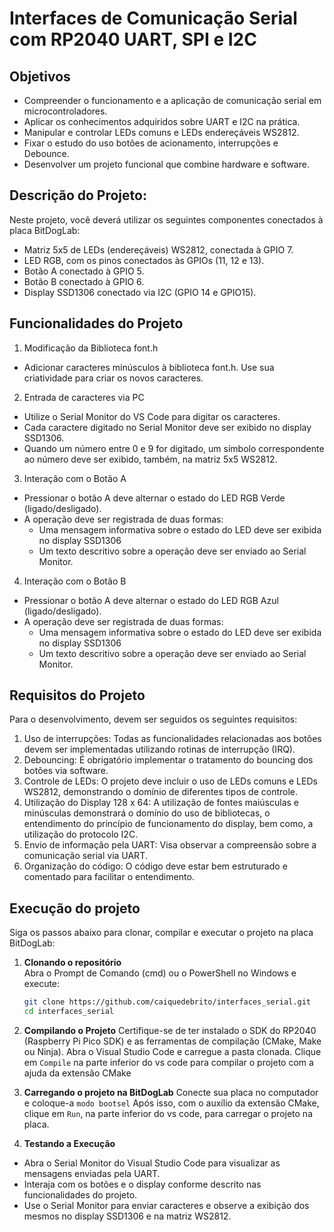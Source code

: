 #  Interfaces de Comunicação Serial com RP2040 UART, SPI e I2C 



## Objetivos 
- Compreender o funcionamento e a aplicação de comunicação serial em microcontroladores. 
- Aplicar os conhecimentos adquiridos sobre UART e I2C na prática. 
- Manipular e controlar LEDs comuns e LEDs endereçáveis WS2812. 
- Fixar o estudo do uso botões de acionamento, interrupções e Debounce. 
- Desenvolver um projeto funcional que combine hardware e software. 

## Descrição do Projeto: 
Neste projeto, você deverá utilizar os seguintes componentes conectados à placa BitDogLab: 
- Matriz 5x5 de LEDs (endereçáveis) WS2812, conectada à GPIO 7. 
- LED RGB, com os pinos conectados às GPIOs (11, 12 e 13). 
- Botão A conectado à GPIO 5. 
- Botão B conectado à GPIO 6. 
- Display SSD1306 conectado via I2C (GPIO 14 e GPIO15). 

## Funcionalidades do Projeto 
1. Modificação da Biblioteca font.h 
- Adicionar caracteres minúsculos à biblioteca font.h. Use sua criatividade para criar os novos 
caracteres. 
2. Entrada de caracteres via PC  
- Utilize o Serial Monitor do VS Code para digitar os caracteres. 
- Cada caractere digitado no Serial Monitor deve ser exibido no display SSD1306. 
- Quando um número entre 0 e 9 for digitado, um símbolo correspondente ao número deve ser exibido, também, na matriz 5x5 WS2812.  
3. Interação com o Botão A  
- Pressionar o botão A deve alternar o estado do LED RGB Verde (ligado/desligado). 
- A operação deve ser registrada de duas formas: 
  - Uma mensagem informativa sobre o estado do LED deve ser exibida no display 
SSD1306 
  - Um texto descritivo sobre a operação deve ser enviado ao Serial Monitor. 
4. Interação com o Botão B 
- Pressionar o botão A deve alternar o estado do LED RGB Azul (ligado/desligado). 
- A operação deve ser registrada de duas formas: 
  - Uma mensagem informativa sobre o estado do LED deve ser exibida no display 
SSD1306 
  - Um texto descritivo sobre a operação deve ser enviado ao Serial Monitor.

## Requisitos do Projeto 
Para o desenvolvimento, devem ser seguidos os seguintes requisitos: 
1. Uso de interrupções: Todas as funcionalidades relacionadas aos botões devem ser implementadas utilizando rotinas de interrupção (IRQ). 
2. Debouncing: É obrigatório implementar o tratamento do bouncing dos botões via software. 
3. Controle de LEDs: O projeto deve incluir o uso de LEDs comuns e LEDs WS2812, demonstrando o domínio de diferentes tipos de controle. 
4. Utilização do Display 128 x 64: A utilização de fontes maiúsculas e minúsculas demonstrará o domínio do uso de bibliotecas, o entendimento do princípio de funcionamento do display, bem como, a utilização do protocolo I2C. 
5. Envio de informação pela UART: Visa observar a compreensão sobre a comunicação serial via UART. 
6. Organização do código: O código deve estar bem estruturado e comentado para facilitar o entendimento.

## Execução do projeto

Siga os passos abaixo para clonar, compilar e executar o projeto na placa BitDogLab:

1. **Clonando o repositório**  
   Abra o Prompt de Comando (cmd) ou o PowerShell no Windows e execute:
   ```bash
   git clone https://github.com/caiquedebrito/interfaces_serial.git
   cd interfaces_serial
   ```

2. **Compilando o Projeto**
Certifique-se de ter instalado o SDK do RP2040 (Raspberry Pi Pico SDK) e as ferramentas de compilação (CMake, Make ou Ninja).
Abra o Visual Studio Code e carregue a pasta clonada.
Clique em `Compile` na parte inferior do vs code para compilar o projeto com a ajuda da extensão CMake

3. **Carregando o projeto na BitDogLab**
Conecte sua placa no computador e coloque-a ``modo bootsel``
Após isso, com o auxílio da extensão CMake, clique em ``Run``, na parte inferior do vs code, para carregar o projeto na placa.

4. **Testando a Execução**

- Abra o Serial Monitor do Visual Studio Code para visualizar as mensagens enviadas pela UART.
- Interaja com os botões e o display conforme descrito nas funcionalidades do projeto.
- Use o Serial Monitor para enviar caracteres e observe a exibição dos mesmos no display SSD1306 e na matriz WS2812.